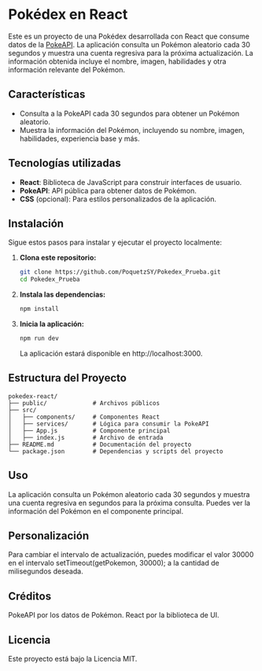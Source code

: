 # Pokédex en React

Este es un proyecto de una Pokédex desarrollada con React que consume datos de la [PokeAPI](https://pokeapi.co/). La aplicación consulta un Pokémon aleatorio cada 30 segundos y muestra una cuenta regresiva para la próxima actualización. La información obtenida incluye el nombre, imagen, habilidades y otra información relevante del Pokémon.

## Características

- Consulta a la PokeAPI cada 30 segundos para obtener un Pokémon aleatorio.
- Muestra la información del Pokémon, incluyendo su nombre, imagen, habilidades, experiencia base y más.

## Tecnologías utilizadas

- **React**: Biblioteca de JavaScript para construir interfaces de usuario.
- **PokeAPI**: API pública para obtener datos de Pokémon.
- **CSS** (opcional): Para estilos personalizados de la aplicación.

## Instalación

Sigue estos pasos para instalar y ejecutar el proyecto localmente:

1. **Clona este repositorio:**
   ```bash
   git clone https://github.com/PoquetzSY/Pokedex_Prueba.git
   cd Pokedex_Prueba
   ```

2. **Instala las dependencias:**

    ```bash
    npm install
    ```

3. **Inicia la aplicación:**

    ```bash
    npm run dev
    ```

    La aplicación estará disponible en http://localhost:3000.

## Estructura del Proyecto

    pokedex-react/
    ├── public/             # Archivos públicos
    ├── src/
    │   ├── components/     # Componentes React
    │   ├── services/       # Lógica para consumir la PokeAPI
    │   ├── App.js          # Componente principal
    │   ├── index.js        # Archivo de entrada
    ├── README.md           # Documentación del proyecto
    └── package.json        # Dependencias y scripts del proyecto

## Uso
La aplicación consulta un Pokémon aleatorio cada 30 segundos y muestra una cuenta regresiva en segundos para la próxima consulta. Puedes ver la información del Pokémon en el componente principal.

## Personalización
Para cambiar el intervalo de actualización, puedes modificar el valor 30000 en el intervalo setTimeout(getPokemon, 30000); a la cantidad de milisegundos deseada.

## Créditos
PokeAPI por los datos de Pokémon.
React por la biblioteca de UI.

## Licencia
Este proyecto está bajo la Licencia MIT.